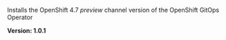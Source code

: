 Installs the OpenShift 4.7 *preview* channel version of the OpenShift GitOps Operator

**Version: 1.0.1**